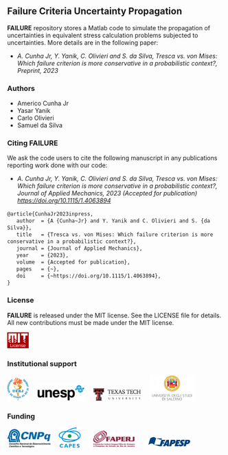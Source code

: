 ## Failure Criteria Uncertainty Propagation

**FAILURE** repository stores a Matlab code to simulate the propagation of uncertainties in equivalent stress calculation problems subjected to uncertainties. More details are in the following paper:
- *A. Cunha Jr, Y. Yanik, C. Olivieri and S. da Silva, Tresca vs. von Mises: Which failure criterion is more conservative in a probabilistic context?, Preprint, 2023*

### Authors
- Americo Cunha Jr
- Yasar Yanik
- Carlo Olivieri
- Samuel da Silva

### Citing FAILURE
We ask the code users to cite the following manuscript in any publications reporting work done with our code:
- *A. Cunha Jr, Y. Yanik, C. Olivieri and S. da Silva, Tresca vs. von Mises: Which failure criterion is more conservative in a probabilistic context?, Journal of Applied Mechanics, 2023 (Accepted for publication) https://doi.org/10.1115/1.4063894*

```
@article{CunhaJr2023inpress,
   author  = {A {Cunha~Jr} and Y. Yanik and C. Olivieri and S. {da Silva}},
   title   = {Tresca vs. von Mises: Which failure criterion is more conservative in a probabilistic context?},
   journal = {Journal of Applied Mechanics},
   year    = {2023},
   volume  = {Accepted for publication},
   pages   = {~},
   doi     = {~https://doi.org/10.1115/1.4063894},
}
```

### License
**FAILURE** is released under the MIT license. See the LICENSE file for details. All new contributions must be made under the MIT license.

<img src="logo/mit_license_red.png" width="10%"> 

### Institutional support

<img src="logo/logo_uerj_color.jpeg" width="10%"> &nbsp; &nbsp; <img src="logo/logo_unesp_color.png" width="22%"> &nbsp; &nbsp; <img src="logo/logo_ttu_color.png" width="22%"> &nbsp; &nbsp; <img src="logo/logo_salerno_color.png" width="21%">

### Funding

<img src="logo/cnpq.png" width="20%"> &nbsp; &nbsp; <img src="logo/capes.png" width="10%">  &nbsp; &nbsp; &nbsp; <img src="logo/faperj.jpg" width="20%"> &nbsp; &nbsp; &nbsp; <img src="logo/fapesp.png" width="20%"> 
